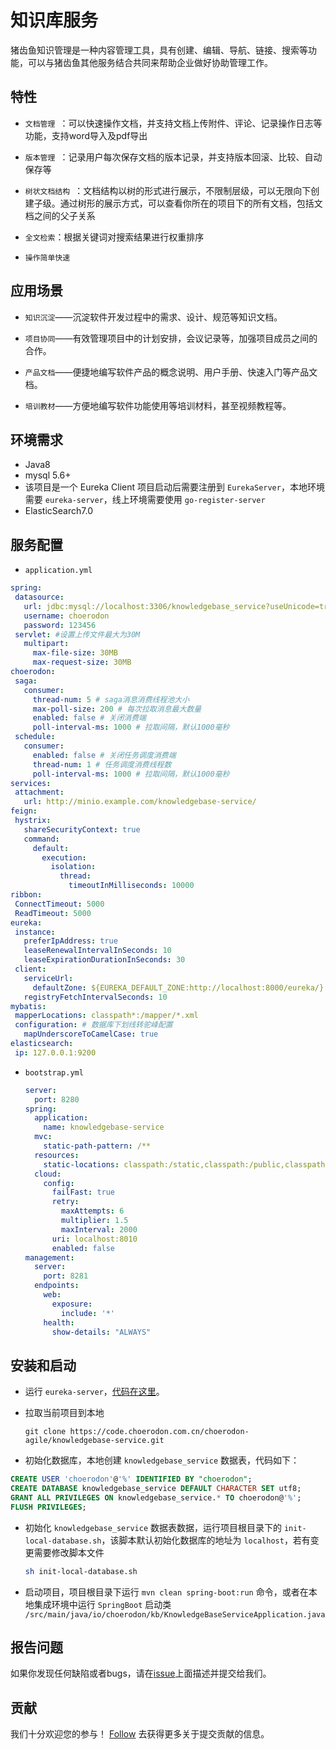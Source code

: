 # 知识库服务
猪齿鱼知识管理是一种内容管理工具，具有创建、编辑、导航、链接、搜索等功能，可以与猪齿鱼其他服务结合共同来帮助企业做好协助管理工作。

## 特性
- `文档管理 `：可以快速操作文档，并支持文档上传附件、评论、记录操作日志等功能，支持word导入及pdf导出

- `版本管理 `：记录用户每次保存文档的版本记录，并支持版本回滚、比较、自动保存等

- `树状文档结构 `：文档结构以树的形式进行展示，不限制层级，可以无限向下创建子级。通过树形的展示方式，可以查看你所在的项目下的所有文档，包括文档之间的父子关系

- `全文检索`：根据关键词对搜索结果进行权重排序

- `操作简单快速 `

## 应用场景

* `知识沉淀`——沉淀软件开发过程中的需求、设计、规范等知识文档。

* `项目协同`——有效管理项目中的计划安排，会议记录等，加强项目成员之间的合作。

* `产品文档`——便捷地编写软件产品的概念说明、用户手册、快速入门等产品文档。

* `培训教材`——方便地编写软件功能使用等培训材料，甚至视频教程等。

## 环境需求

- Java8
- mysql 5.6+
- 该项目是一个 Eureka Client 项目启动后需要注册到 `EurekaServer`，本地环境需要 `eureka-server`，线上环境需要使用 `go-register-server`
- ElasticSearch7.0

## 服务配置
- `application.yml`
 ```yaml
spring:
  datasource:
    url: jdbc:mysql://localhost:3306/knowledgebase_service?useUnicode=true&characterEncoding=utf-8&useSSL=false&useInformationSchema=true&remarks=true
    username: choerodon
    password: 123456
  servlet: #设置上传文件最大为30M
    multipart:
      max-file-size: 30MB
      max-request-size: 30MB
choerodon:
  saga:
    consumer:
      thread-num: 5 # saga消息消费线程池大小
      max-poll-size: 200 # 每次拉取消息最大数量
      enabled: false # 关闭消费端
      poll-interval-ms: 1000 # 拉取间隔，默认1000毫秒
  schedule:
    consumer:
      enabled: false # 关闭任务调度消费端
      thread-num: 1 # 任务调度消费线程数
      poll-interval-ms: 1000 # 拉取间隔，默认1000毫秒
services:
  attachment:
    url: http://minio.example.com/knowledgebase-service/
feign:
  hystrix:
    shareSecurityContext: true
    command:
      default:
        execution:
          isolation:
            thread:
              timeoutInMilliseconds: 10000
ribbon:
  ConnectTimeout: 5000
  ReadTimeout: 5000
eureka:
  instance:
    preferIpAddress: true
    leaseRenewalIntervalInSeconds: 10
    leaseExpirationDurationInSeconds: 30
  client:
    serviceUrl:
      defaultZone: ${EUREKA_DEFAULT_ZONE:http://localhost:8000/eureka/}
    registryFetchIntervalSeconds: 10
mybatis:
  mapperLocations: classpath*:/mapper/*.xml
  configuration: # 数据库下划线转驼峰配置
    mapUnderscoreToCamelCase: true
elasticsearch:
  ip: 127.0.0.1:9200
```

- `bootstrap.yml`

  ```yaml
  server:
    port: 8280
  spring:
    application:
      name: knowledgebase-service
    mvc:
      static-path-pattern: /**
    resources:
      static-locations: classpath:/static,classpath:/public,classpath:/resources,classpath:/META-INF/resources,file:/dist
    cloud:
      config:
        failFast: true
        retry:
          maxAttempts: 6
          multiplier: 1.5
          maxInterval: 2000
        uri: localhost:8010
        enabled: false
  management:
    server:
      port: 8281
    endpoints:
      web:
        exposure:
          include: '*'
      health:
        show-details: "ALWAYS"
  ```
## 安装和启动
- 运行 `eureka-server`，[代码在这里](https://code.choerodon.com.cn/choerodon-framework/eureka-server.git)。

- 拉取当前项目到本地

  ```shell
  git clone https://code.choerodon.com.cn/choerodon-agile/knowledgebase-service.git
  ```

- 初始化数据库，本地创建 `knowledgebase_service` 数据表，代码如下：


```sql
CREATE USER 'choerodon'@'%' IDENTIFIED BY "choerodon";
CREATE DATABASE knowledgebase_service DEFAULT CHARACTER SET utf8;
GRANT ALL PRIVILEGES ON knowledgebase_service.* TO choerodon@'%';
FLUSH PRIVILEGES;
```
- 初始化 `knowledgebase_service` 数据表数据，运行项目根目录下的 `init-local-database.sh`，该脚本默认初始化数据库的地址为 `localhost`，若有变更需要修改脚本文件

  ```sh
  sh init-local-database.sh
  ```

- 启动项目，项目根目录下运行 `mvn clean spring-boot:run` 命令，或者在本地集成环境中运行 `SpringBoot` 启动类 `/src/main/java/io/choerodon/kb/KnowledgeBaseServiceApplication.java`

## 报告问题
如果你发现任何缺陷或者bugs，请在[issue](https://github.com/choerodon/choerodon/issues/new?template=issue_template.md)上面描述并提交给我们。

## 贡献
我们十分欢迎您的参与！ [Follow](https://github.com/choerodon/choerodon/blob/master/CONTRIBUTING.md) 去获得更多关于提交贡献的信息。
